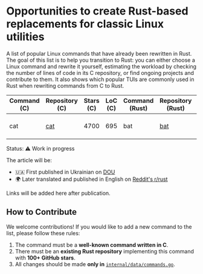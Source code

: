 # Opportunities to create Rust-based replacements for classic Linux utilities

A list of popular Linux commands that have already been rewritten in Rust.
The goal of this list is to help you transition to Rust: you can either choose a Linux command and rewrite it yourself, estimating the workload by checking the number of lines of code in its C repository, or find ongoing projects and contribute to them.
It also shows which popular TUIs are commonly used in Rust when rewriting commands from C to Rust.

| Command (C) | Repository (C) | Stars (C) | LoC (C) | Command (Rust) | Repository (Rust) | Stars (Rust) | LoC (Rust) | Alternatives | Search more |
|-------------|----------------|-----------|---------|----------------|-----------------|------------|---------|-------------|-------------|
| cat | [cat](https://github.com/coreutils/coreutils/blob/master/src/cat.c) | 4700 | 695 | bat | [bat](https://github.com/sharkdp/bat) | 54048 | 0 |  | [GitHub](https://github.com/search?l=Rust&q=%22cat%22+language%3ARust&type=repositories) / [Google](https://www.google.com/search?q=site%3Agithub.com+%22cat%22+AND+%22Rust%22) |

Status: ⚠️ Work in progress

The article will be:
- 🇺🇦 First published in Ukrainian on [DOU](https://dou.ua/lenta/tags/Rust/)
- 🌍 Later translated and published in English on [Reddit's r/rust](https://www.reddit.com/r/rust/)

Links will be added here after publication.

## How to Contribute

We welcome contributions! If you would like to add a new command to the list, please follow these rules:

1. The command must be a **well-known command written in C**.
2. There must be an **existing Rust repository** implementing this command with **100+ GitHub stars**.
3. All changes should be made **only in** [`internal/data/commands.go`](https://github.com/doutivity/which-linux-commands-to-rewrite-in-rust/blob/main/internal/data/commands.go).
